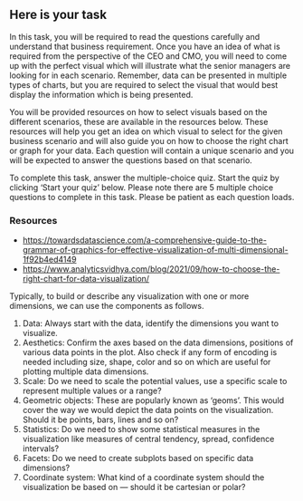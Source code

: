 ## Here is your task

In this task, you will be required to read the questions carefully and understand that business requirement. Once you have an idea of what is required from the perspective of the CEO and CMO, you will need to come up with the perfect visual which will illustrate what the senior managers are looking for in each scenario. Remember, data can be presented in multiple types of charts, but you are required to select the visual that would best display the information which is being presented.

You will be provided resources on how to select visuals based on the different scenarios, these are available in the resources below. These resources will help you get an idea on which visual to select for the given business scenario and will also guide you on how to choose the right chart or graph for your data. Each question will contain a unique scenario and you will be expected to answer the questions based on that scenario.

To complete this task, answer the multiple-choice quiz. Start the quiz by clicking ‘Start your quiz’ below. Please note there are 5 multiple choice questions to complete in this task. Please be patient as each question loads.

### Resources
- https://towardsdatascience.com/a-comprehensive-guide-to-the-grammar-of-graphics-for-effective-visualization-of-multi-dimensional-1f92b4ed4149
- https://www.analyticsvidhya.com/blog/2021/09/how-to-choose-the-right-chart-for-data-visualization/

Typically, to build or describe any visualization with one or more dimensions, we can use the components as follows.

1. Data: Always start with the data, identify the dimensions you want to visualize.
2. Aesthetics: Confirm the axes based on the data dimensions, positions of various data points in the plot. Also check if any form of encoding is needed including size, shape, color and so on which are useful for plotting multiple data dimensions.
3. Scale: Do we need to scale the potential values, use a specific scale to represent multiple values or a range?
4. Geometric objects: These are popularly known as ‘geoms’. This would cover the way we would depict the data points on the visualization. Should it be points, bars, lines and so on?
5. Statistics: Do we need to show some statistical measures in the visualization like measures of central tendency, spread, confidence intervals?
6. Facets: Do we need to create subplots based on specific data dimensions?
7. Coordinate system: What kind of a coordinate system should the visualization be based on — should it be cartesian or polar?
